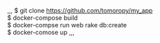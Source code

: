 ,,,
$ git clone https://github.com/tomoropy/my_app  
$ docker-compose build  
$ docker-compse run web rake db:create  
$ docker-comose up
,,,